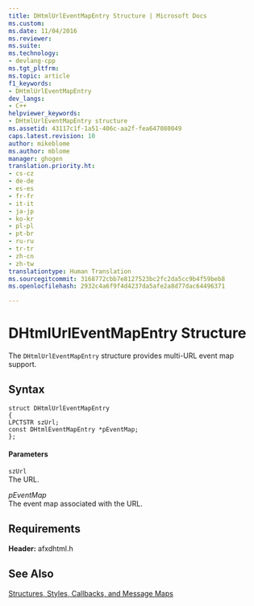 ```yaml
---
title: DHtmlUrlEventMapEntry Structure | Microsoft Docs
ms.custom: 
ms.date: 11/04/2016
ms.reviewer: 
ms.suite: 
ms.technology:
- devlang-cpp
ms.tgt_pltfrm: 
ms.topic: article
f1_keywords:
- DHtmlUrlEventMapEntry
dev_langs:
- C++
helpviewer_keywords:
- DHtmlUrlEventMapEntry structure
ms.assetid: 43117c1f-1a51-406c-aa2f-fea647080049
caps.latest.revision: 10
author: mikeblome
ms.author: mblome
manager: ghogen
translation.priority.ht:
- cs-cz
- de-de
- es-es
- fr-fr
- it-it
- ja-jp
- ko-kr
- pl-pl
- pt-br
- ru-ru
- tr-tr
- zh-cn
- zh-tw
translationtype: Human Translation
ms.sourcegitcommit: 3168772cbb7e8127523bc2fc2da5cc9b4f59beb8
ms.openlocfilehash: 2932c4a6f9f4d4237da5afe2a8d77dac64496371

---
```

# DHtmlUrlEventMapEntry Structure
The `DHtmlUrlEventMapEntry` structure provides multi-URL event map support.  
  
## Syntax  
  
```  
struct DHtmlUrlEventMapEntry  
{  
LPCTSTR szUrl;  
const DHtmlEventMapEntry *pEventMap;  
};  
```  
  
#### Parameters  
 `szUrl`  
 The URL.  
  
 *pEventMap*  
 The event map associated with the URL.  
  
## Requirements  
 **Header:** afxdhtml.h  
  
## See Also  
 [Structures, Styles, Callbacks, and Message Maps](../../mfc/reference/structures-styles-callbacks-and-message-maps.md)




<!--HONumber=Jan17_HO1-->


